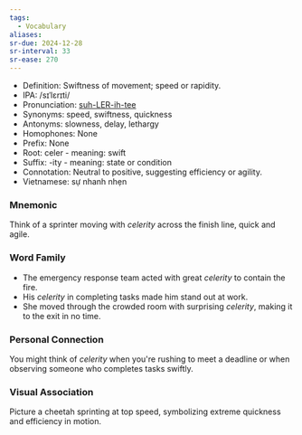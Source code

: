 ```yaml
---
tags:
  - Vocabulary
aliases:
sr-due: 2024-12-28
sr-interval: 33
sr-ease: 270
---
```

- Definition: Swiftness of movement; speed or rapidity.
- IPA: /sɪˈlɛrɪti/
- Pronunciation: [suh-LER-ih-tee](https://www.google.com/search?q=how+to+pronounce+celerity)
- Synonyms: speed, swiftness, quickness
- Antonyms: slowness, delay, lethargy
- Homophones: None
- Prefix: None
- Root: celer - meaning: swift
- Suffix: -ity - meaning: state or condition
- Connotation: Neutral to positive, suggesting efficiency or agility.
- Vietnamese: sự nhanh nhẹn

### Mnemonic

Think of a sprinter moving with *celerity* across the finish line, quick and agile.

### Word Family

- The emergency response team acted with great *celerity* to contain the fire.
- His *celerity* in completing tasks made him stand out at work.
- She moved through the crowded room with surprising *celerity*, making it to the exit in no time.

### Personal Connection

You might think of *celerity* when you're rushing to meet a deadline or when observing someone who completes tasks swiftly.

### Visual Association

Picture a cheetah sprinting at top speed, symbolizing extreme quickness and efficiency in motion.